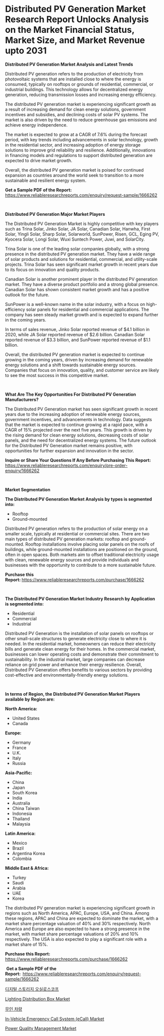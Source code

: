 <p><h1>Distributed PV Generation Market Research Report Unlocks Analysis on the Market Financial Status, Market Size, and Market Revenue upto 2031</h1></p><p><strong>Distributed PV Generation Market Analysis and Latest Trends</strong></p>
<p><p>Distributed PV generation refers to the production of electricity from photovoltaic systems that are installed close to where the energy is consumed, typically on rooftops or grounds of residential, commercial, or industrial buildings. This technology allows for decentralized energy generation, reducing transmission losses and increasing energy efficiency.</p><p>The distributed PV generation market is experiencing significant growth as a result of increasing demand for clean energy solutions, government incentives and subsidies, and declining costs of solar PV systems. The market is also driven by the need to reduce greenhouse gas emissions and achieve energy independence.</p><p>The market is expected to grow at a CAGR of 7.6% during the forecast period, with key trends including advancements in solar technology, growth in the residential sector, and increasing adoption of energy storage solutions to improve grid reliability and resilience. Additionally, innovations in financing models and regulations to support distributed generation are expected to drive market growth.</p><p>Overall, the distributed PV generation market is poised for continued expansion as countries around the world seek to transition to a more sustainable and resilient energy system.</p></p>
<p><strong>Get a Sample PDF of the Report:&nbsp;</strong> <a href="https://www.reliableresearchreports.com/enquiry/request-sample/1666262">https://www.reliableresearchreports.com/enquiry/request-sample/1666262</a></p>
<p>&nbsp;</p>
<p><strong>Distributed PV Generation Major Market Players</strong></p>
<p><p>The Distributed PV Generation Market is highly competitive with key players such as Trina Solar, Jinko Solar, JA Solar, Canadian Solar, Hanwha, First Solar, Yingli Solar, Sharp Solar, Solarworld, SunPower, Risen, GCL, Eging PV, Kyocera Solar, Longi Solar, Wuxi Suntech Power, Juwi, and SolarCity.</p><p>Trina Solar is one of the leading solar companies globally, with a strong presence in the distributed PV generation market. They have a wide range of solar products and solutions for residential, commercial, and utility-scale projects. Trina Solar has seen significant market growth in recent years due to its focus on innovation and quality products.</p><p>Canadian Solar is another prominent player in the distributed PV generation market. They have a diverse product portfolio and a strong global presence. Canadian Solar has shown consistent market growth and has a positive outlook for the future.</p><p>SunPower is a well-known name in the solar industry, with a focus on high-efficiency solar panels for residential and commercial applications. The company has seen steady market growth and is expected to expand further in the coming years.</p><p>In terms of sales revenue, Jinko Solar reported revenue of $4.1 billion in 2020, while JA Solar reported revenue of $2.6 billion. Canadian Solar reported revenue of $3.3 billion, and SunPower reported revenue of $1.1 billion.</p><p>Overall, the distributed PV generation market is expected to continue growing in the coming years, driven by increasing demand for renewable energy solutions and a shift towards sustainable energy sources. Companies that focus on innovation, quality, and customer service are likely to see the most success in this competitive market.</p></p>
<p>&nbsp;</p>
<p><strong>What Are The Key Opportunities For Distributed PV Generation Manufacturers?</strong></p>
<p><p>The Distributed PV Generation market has seen significant growth in recent years due to the increasing adoption of renewable energy sources, government incentives, and advancements in technology. Data suggests that the market is expected to continue growing at a rapid pace, with a CAGR of 15% projected over the next five years. This growth is driven by the rising demand for clean energy solutions, decreasing costs of solar panels, and the need for decentralized energy systems. The future outlook for the Distributed PV Generation market remains positive, with opportunities for further expansion and innovation in the sector.</p></p>
<p><strong>Inquire or Share Your Questions If Any Before Purchasing This Report:</strong> <a href="https://www.reliableresearchreports.com/enquiry/pre-order-enquiry/1666262">https://www.reliableresearchreports.com/enquiry/pre-order-enquiry/1666262</a></p>
<p>&nbsp;</p>
<p><strong>Market Segmentation</strong></p>
<p><strong>The Distributed PV Generation Market Analysis by types is segmented into:</strong></p>
<p><ul><li>Rooftop</li><li>Ground-mounted</li></ul></p>
<p><p>Distributed PV generation refers to the production of solar energy on a smaller scale, typically at residential or commercial sites. There are two main types of distributed PV generation markets: rooftop and ground-mounted. Rooftop installations involve placing solar panels on the roofs of buildings, while ground-mounted installations are positioned on the ground, often in open spaces. Both markets aim to offset traditional electricity usage with clean, renewable energy sources and provide individuals and businesses with the opportunity to contribute to a more sustainable future.</p></p>
<p><strong>Purchase this Report:&nbsp;</strong><a href="https://www.reliableresearchreports.com/purchase/1666262">https://www.reliableresearchreports.com/purchase/1666262</a></p>
<p>&nbsp;</p>
<p><strong>The Distributed PV Generation Market Industry Research by Application is segmented into:</strong></p>
<p><ul><li>Residential</li><li>Commercial</li><li>Industrial</li></ul></p>
<p><p>Distributed PV Generation is the installation of solar panels on rooftops or other small-scale structures to generate electricity close to where it is needed. In the residential market, homeowners can reduce their electricity bills and generate clean energy for their homes. In the commercial market, businesses can lower operating costs and demonstrate their commitment to sustainability. In the industrial market, large companies can decrease reliance on grid power and enhance their energy resilience. Overall, Distributed PV Generation offers benefits to various sectors by providing cost-effective and environmentally-friendly energy solutions.</p></p>
<p>&nbsp;</p>
<p><strong>In terms of Region, the Distributed PV Generation Market Players available by Region are:</strong></p>
<p>
    <p> <strong> North America: </strong>
        <ul>
            <li>United States</li>
            <li>Canada</li>
        </ul>
        </p> 
    <p> <strong> Europe: </strong>
        <ul>
            <li>Germany</li>
            <li>France</li>
            <li>U.K.</li>
            <li>Italy</li>
            <li>Russia</li>
        </ul>
        </p> 
    <p> <strong> Asia-Pacific: </strong>
        <ul>
            <li>China</li>
            <li>Japan</li>
            <li>South Korea</li>
            <li>India</li>
            <li>Australia</li>
            <li>China Taiwan</li>
            <li>Indonesia</li>
            <li>Thailand</li>
            <li>Malaysia</li>
        </ul>
        </p> 
    <p> <strong> Latin America: </strong>
        <ul>
            <li>Mexico</li>
            <li>Brazil</li>
            <li>Argentina Korea</li>
            <li>Colombia</li>
        </ul>
        </p> 
    <p> <strong> Middle East & Africa: </strong>
        <ul>
            <li>Turkey</li>
            <li>Saudi</li>
            <li>Arabia</li>
            <li>UAE</li>
            <li>Korea</li>
        </ul>
    </p>
    </p>
<p><p>The distributed PV generation market is experiencing significant growth in regions such as North America, APAC, Europe, USA, and China. Among these regions, APAC and China are expected to dominate the market, with a market share percentage valuation of 40% and 30% respectively. North America and Europe are also expected to have a strong presence in the market, with market share percentage valuations of 20% and 10% respectively. The USA is also expected to play a significant role with a market share of 15%.</p></p>
<p><strong>Purchase this Report: </strong><a href="https://www.reliableresearchreports.com/purchase/1666262">https://www.reliableresearchreports.com/purchase/1666262</a></p>
<p>&nbsp;<strong>Get a Sample PDF of the Report:&nbsp;&nbsp;</strong><a href="https://www.reliableresearchreports.com/enquiry/request-sample/1666262">https://www.reliableresearchreports.com/enquiry/request-sample/1666262</a></p>
<p><strong></strong></p>
<p><p><a href="https://github.com/iansanftyord09878/Market-Research-Report-List-1/blob/main/180569814840.md">디지털 스토리지 오실로스코프</a></p><p><a href="https://github.com/yemakinde/Market-Research-Report-List-2/blob/main/lighting-distribution-box-market.md">Lighting Distribution Box Market</a></p><p><a href="https://medium.com/@vallieemard2023/%EB%AC%B4%EC%9D%B8-%EC%B0%A8%EB%9F%89-%EC%8B%9C%EC%9E%A5%EC%9D%80-%EC%8B%9C%EC%9E%A5-%EC%A0%90%EC%9C%A0%EC%9C%A8-%ED%81%AC%EA%B8%B0-%EB%B0%8F-2031%EB%85%84%EA%B9%8C%EC%A7%80-%EC%98%88%EC%83%81%EB%90%9C-%EC%98%88%EC%B8%A1%EC%97%90-%EC%A7%91%EC%A4%91%ED%95%A9%EB%8B%88%EB%8B%A4-bc6dc020954a">무인 차량</a></p><p><a href="https://issuu.com/reportprime-2/docs/in-vehicle-emergency-call-system-ecall-market-size">In-Vehicle Emergency Call System (eCall) Market</a></p><p><a href="https://github.com/jsmusil/Market-Research-Report-List-2/blob/main/power-quality-management-market.md">Power Quality Management Market</a></p></p>
